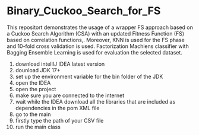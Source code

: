 # Binary_Cuckoo_Search_for_FS
This repositort demonstrates the usage of a wrapper FS approach based on a Cuckoo Search Algorithm (CSA) with an updated Fitness Function (FS) based on correlation functions,. Moreover, KNN is used for the FS phase and 10-fold cross validation is used. Factorization Machiens classifier with Bagging Ensemble Learning is used for evaluation the selected dataset.

1) download intellIJ IDEA latest version
2) dounload JDK 17+
3) set up the environment variable for the bin folder of the JDK
4) open the IDEA
5) open the project
6) make sure you are connected to the internet
7) wait while the IDEA download all the libraries that are included as dependencies in the pom XML file
8) go to the main
9) firstly type the path of your CSV file
10) run the main class
